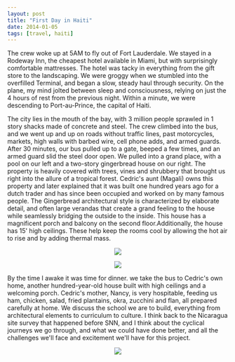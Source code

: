 ```yaml
---
layout: post
title: "First Day in Haiti"
date: 2014-01-05
tags: [travel, haiti]
---
```


The crew woke up at 5AM to fly out of Fort Lauderdale. We stayed in a Rodeway Inn, the cheapest hotel available in Miami, but with surprisingly comfortable mattresses. The hotel was tacky in everything from the gift store to the landscaping. We were groggy when we stumbled into the overfilled Terminal, and began a slow, steady haul through security. On the plane, my mind jolted between sleep and consciousness, relying on just the 4 hours of rest from the previous night. Within a minute, we were descending to Port-au-Prince, the capital of Haiti.

The city lies in the mouth of the bay, with 3 million people sprawled in 1 story shacks made of concrete and steel. The crew climbed into the bus, and we went up and up on roads without traffic lines, past motorcycles, markets, high walls with barbed wire, cell phone adds, and armed guards. After 30 minutes, our bus pulled up to a gate, beeped a few times, and an armed guard slid the steel door open. We pulled into a grand place, with a pool on our left and a two-story gingerbread house on our right. The property is heavily covered with trees, vines and shrubbery that brought us right into the allure of a tropical forest. Cedric's aunt (Magali) owns this property and later explained that it was built one hundred years ago for a dutch trader and has since been occupied and worked on by many famous people. The Gingerbread architectural style is characterized by elaborate detail, and often large verandas that create a grand feeling to the house while seamlessly bridging the outside to the inside. This house has a magnificent porch and balcony on the second floor.Additionally, the house has 15' high ceilings. These help keep the rooms cool by allowing the hot air to rise and by adding thermal mass. 

<p style="text-align:center;"><img src="https://lh3.googleusercontent.com/7RfsppNGwDFK8K_BOPx7pGEuzBEVETuTon6OokcOgt4UOpsvk4iWk3au-4ijn_H2Or_fuRfnoWc=w414-h387-no"></p>

<p style="text-align:center;"><img src="https://lh3.googleusercontent.com/am_RpuWZn-ua7WUQirRo4oeeSrMy-pGlzjSsjSTpaUy22f0Ci54Ak5CfI7O2z2ISGERXGw0SV_o=w641-h321-no"></p>

By the time I awake it was time for dinner. we take the bus to Cedric's own home, another hundred-year-old house built with high ceilings and a welcoming porch. Cedric's mother, Nancy, is very hospitable, feeding us ham, chicken, salad, fried plantains, okra, zucchini and flan, all prepared carefully at home. We discuss the school we are to build, everything from architectural elements to curriculum to culture. I think back to the Nicaragua site survey that happened before SNN, and I think about the cyclical journeys we go through, and what we could have done better, and all the challenges we'll face and excitement we'll have for this project.

<p style="text-align:center;"><img src="https://lh3.googleusercontent.com/wp-ELu3G221ADL6W4QDqONuSutBdSV-Vv5KHqcmKQtwlkjWomh5bsFDGjB9qZ0sKzTV160EbMnA=w609-h437-no"></p>